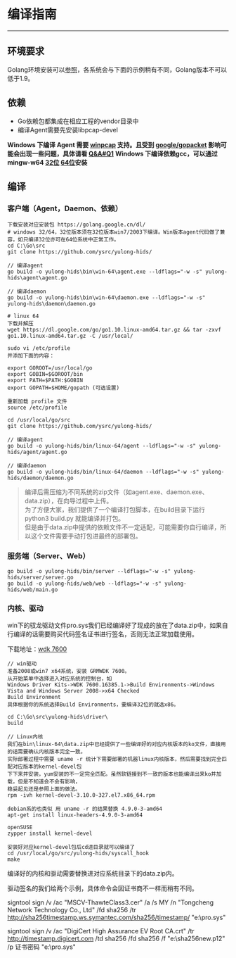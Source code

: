 # 编译指南
----------
## 环境要求

Golang环境安装可以[参照](https://github.com/astaxie/build-web-application-with-golang/blob/master/zh/01.1.md)，各系统会与下面的示例稍有不同，Golang版本不可以低于1.9。

## 依赖

- Go依赖包都集成在相应工程的vendor目录中
- 编译Agent需要先安装libpcap-devel

**Windows 下编译 Agent 需要 [winpcap](https://www.winpcap.org/install/default.htm) 支持。且受到 [google/gopacket](https://github.com/google/gopacket) 影响可能会出现一些问题，具体请看 [Q&A#Q1](../qa.md#Q1)**
**Windows 下编译依赖gcc，可以通过mingw-w64 [32位](https://jaist.dl.sourceforge.net/project/mingw-w64/Toolchains%20targetting%20Win32/Personal%20Builds/mingw-builds/7.3.0/threads-posix/dwarf/i686-7.3.0-release-posix-dwarf-rt_v5-rev0.7z) [64位](https://jaist.dl.sourceforge.net/project/mingw-w64/Toolchains%20targetting%20Win64/Personal%20Builds/mingw-builds/7.3.0/threads-posix/seh/x86_64-7.3.0-release-posix-seh-rt_v5-rev0.7z)安装**


## 编译
### 客户端（Agent，Daemon、依赖）
```
下载安装对应安装包 https://golang.google.cn/dl/
# windows 32/64，32位版本须在32位版本win7/2003下编译。Win版本agent代码做了兼容，如只编译32位亦可在64位系统中正常工作。
cd C:\Go\src
git clone https://github.com/ysrc/yulong-hids/

// 编译agent
go build -o yulong-hids\bin\win-64\agent.exe --ldflags="-w -s" yulong-hids\agent\agent.go

// 编译daemon
go build -o yulong-hids\bin\win-64\daemon.exe --ldflags="-w -s" yulong-hids\daemon\daemon.go
```

```
# linux 64
下载并解压
wget https://dl.google.com/go/go1.10.linux-amd64.tar.gz && tar -zxvf go1.10.linux-amd64.tar.gz -C /usr/local/

sudo vi /etc/profile 
并添加下面的内容：

export GOROOT=/usr/local/go
export GOBIN=$GOROOT/bin
export PATH=$PATH:$GOBIN
export GOPATH=$HOME/gopath (可选设置)

重新加载 profile 文件
source /etc/profile

cd /usr/local/go/src
git clone https://github.com/ysrc/yulong-hids/

// 编译agent
go build -o yulong-hids/bin/linux-64/agent --ldflags="-w -s" yulong-hids/agent/agent.go

// 编译daemon
go build -o yulong-hids/bin/linux-64/daemon --ldflags="-w -s" yulong-hids/daemon/daemon.go
```

> 编译后需压缩为不同系统的zip文件（如agent.exe、daemon.exe、data.zip），在向导过程中上传。  
为了方便大家，我们提供了一个编译打包脚本，在build目录下运行 python3 build.py 就能编译并打包。  
但是由于data.zip中提供的依赖文件不一定适配，可能需要你自行编译，所以这个文件需要手动打包进最终的部署包。

### 服务端（Server、Web）
```
go build -o yulong-hids/bin/server --ldflags="-w -s" yulong-hids/server/server.go
go build -o yulong-hids/web/web --ldflags="-w -s" yulong-hids/web/main.go
```


### 内核、驱动

win下的驭龙驱动文件pro.sys我们已经编译好了现成的放在了data.zip中，如果自行编译的话需要购买代码签名证书进行签名，否则无法正常加载使用。

下载地址：[wdk 7600](http://download.microsoft.com/download/4/A/2/4A25C7D5-EFBE-4182-B6A9-AE6850409A78/GRMWDK_EN_7600_1.ISO)

```
// win驱动
准备2008或win7 x64系统，安装 GRMWDK 7600。
从开始菜单中选择进入对应系统的控制台，如
Windows Driver Kits->WDK 7600.16385.1->Build Environments->Windows Vista and Windows Server 2008->x64 Checked
Build Environment
具体根据你的系统选择Build Environments，要编译32位的就选x86。

cd C:\Go\src\yulong-hids\driver\
build

// Linux内核
我们在bin\linux-64\data.zip中已经提供了一些编译好的对应内核版本的ko文件，直接用的话需要确认内核版本完全一致。
实际部署过程中需要 uname -r 统计下需要部署的机器linux内核版本，然后需要找到完全匹配对应版本的kernel-devel包
下下来并安装，yum安装的不一定完全匹配。虽然软链接到不一致的版本也能编译出来ko并加载，但是不知道会不会有影响，
稳妥起见还是参照上面的做法。
rpm -ivh kernel-devel-3.10.0-327.el7.x86_64.rpm

debian系的也类似 用 uname -r 的结果替换 4.9.0-3-amd64 
apt-get install linux-headers-4.9.0-3-amd64

openSUSE
zypper install kernel-devel

安装好对应kernel-devel包后cd进目录就可以编译了
cd /usr/local/go/src/yulong-hids/syscall_hook
make

```
编译好的内核和驱动需要替换进对应系统目录下的data.zip内。

驱动签名的我们给两个示例，具体命令会因证书商不一样而稍有不同。

signtool sign /v /ac "MSCV-ThawteClass3.cer" /a /s MY /n "Tongcheng Network Technology Co., Ltd" /fd sha256 /tr http://sha256timestamp.ws.symantec.com/sha256/timestamp/ "e:\pro.sys"

signtool sign /v /ac "DigiCert High Assurance EV Root CA.crt" /tr http://timestamp.digicert.com /td sha256 /fd sha256 /f "e:\sha256new.p12" /p 证书密码 "e:\pro.sys"
